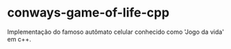 # conways-game-of-life-cpp
Implementação do famoso autômato celular conhecido como 'Jogo da vida' em c++.
